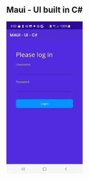 ## Maui - UI built in C#

<img src="https://github.com/chriswoodbury/MauiCode/blob/master/MauiCode/Resources/Images/maui_ui_c%23.jpg" alt="alt text" Title="Maui UI in C#" Height="400" Width="200">
